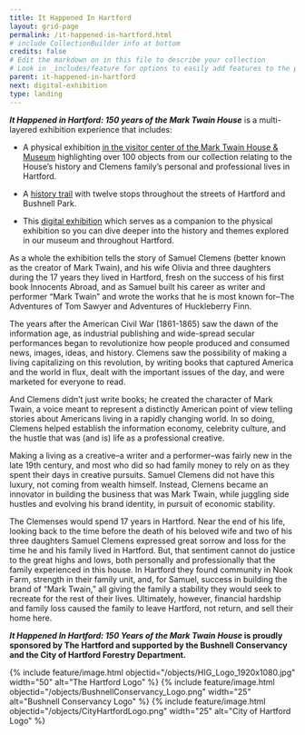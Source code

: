 ```yaml
---
title: It Happened In Hartford
layout: grid-page
permalink: /it-happened-in-hartford.html
# include CollectionBuilder info at bottom
credits: false
# Edit the markdown on in this file to describe your collection
# Look in _includes/feature for options to easily add features to the page
parent: it-happened-in-hartford
next: digital-exhibition
type: landing
---
```


_**It Happened in Hartford: 150 years of the Mark Twain House**_ is a multi-layered exhibition experience that includes:

- A physical exhibition <a href="https://marktwainhouse.org/admission">in the visitor center of the Mark Twain House & Museum</a> highlighting over 100 objects from our collection relating to the House’s history and Clemens family’s personal and professional lives in Hartford. 

 - A <a href="{{ site.url }}//history-around-hartford.html">history trail</a> with twelve stops throughout the streets of Hartford and Bushnell Park.

- This <a href="{{ site.url }}/digital-exhibition.html">digital exhibition</a> which serves as a companion to the physical exhibition so you can dive deeper into the history and themes explored in our museum and throughout Hartford.

As a whole the exhibition tells the story of Samuel Clemens (better known as the creator of Mark Twain), and his wife Olivia and three daughters during the 17 years they lived in Hartford, fresh on the success of his first book Innocents Abroad, and as Samuel built his career as writer and performer “Mark Twain” and wrote the works that he is most known for–The Adventures of Tom Sawyer and Adventures of Huckleberry Finn.

The years after the American Civil War (1861-1865) saw the dawn of the information age, as industrial publishing and wide-spread secular performances began to revolutionize how people produced and consumed news, images, ideas, and history. Clemens saw the possibility of making a living capitalizing on this revolution, by writing books that captured America and the world in flux,  dealt with the important issues of the day, and were marketed for everyone to read. 

And Clemens didn’t just write books; he created the character of Mark Twain, a voice meant to represent a distinctly American point of view telling stories about Americans living in a rapidly changing world. In so doing, Clemens helped establish the information economy, celebrity culture, and the hustle that was (and is) life as a professional creative. 

Making a living as a creative–a writer and a performer–was fairly new in the late 19th century, and most who did so had family money to rely on as they spent their days in creative pursuits. Samuel Clemens did not have this luxury, not coming from wealth himself. Instead, Clemens became an innovator in building the business that was Mark Twain, while juggling side hustles and evolving his brand identity, in pursuit of economic stability. 

The Clemenses would spend 17 years in Hartford. Near the end of his life, looking back to the time before the death of his beloved wife and two of his three daughters Samuel Clemens expressed great sorrow and loss for the time he and his family lived in Hartford. But, that sentiment cannot do justice to the great highs and lows, both personally and professionally that the family experienced in this house. In Hartford they found community in Nook Farm, strength in their family unit, and, for Samuel, success in building the brand of “Mark Twain,” all giving the family a stability they would seek to recreate for the rest of their lives. Ultimately, however, financial hardship and family loss caused the family to leave Hartford, not return, and sell their home here. 

**_It Happened In Hartford: 150 Years of the Mark Twain House_ is proudly sponsored by The Hartford and supported by the Bushnell Conservancy and the City of Hartford Forestry Department.**

{% include feature/image.html objectid="/objects/HIG_Logo_1920x1080.jpg" width="50" alt="The Hartford Logo" %}
{% include feature/image.html objectid="/objects/BushnellConservancy_Logo.png" width="25" alt="Bushnell Conservancy Logo" %}
{% include feature/image.html objectid="/objects/CityHartfordLogo.png" width="25" alt="City of Hartford Logo" %}

